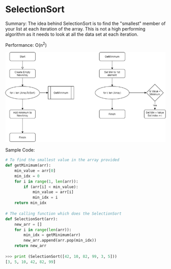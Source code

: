# SelectionSort

Summary: The idea behind SelectionSort is to find the "smallest" member of your list at each iteration of the array.  This is not a high performing algorithm as it needs to look at all the data set at each iteration.  

Performance: O(n<sup>2</sup>)


![alt text][flowchart]

[flowchart]: SelectionSort.png "Algorithm Flowchart"

Sample Code:

```python
# To find the smallest value in the array provided
def getMinimum(arr):
	min_value = arr[0]
	min_idx = 0
	for i in range(1, len(arr)):
		if (arr[i] < min_value):
			min_value = arr[i]
			min_idx = i
	return min_idx
	
# The calling function which does the SelectionSort
def SelectionSort(arr):
	new_arr = []
	for i in range(len(arr)):
		min_idx = getMinimum(arr)
		new_arr.append(arr.pop(min_idx))
	return new_arr
	
>>> print (SelectionSort([42, 10, 82, 99, 3, 5]))
[3, 5, 10, 42, 82, 99]
```
